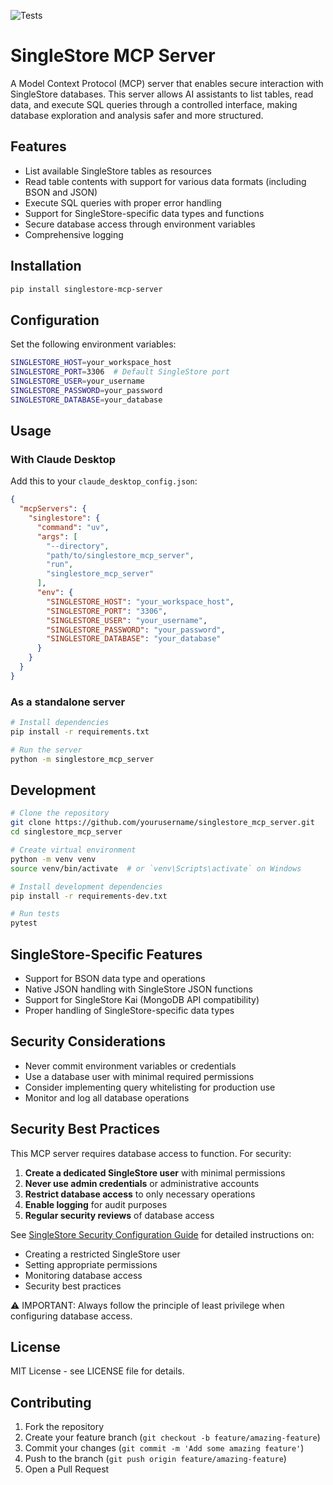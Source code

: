 ![Tests](https://github.com/designcomputer/singlestore_mcp_server/actions/workflows/test.yml/badge.svg)
# SingleStore MCP Server

A Model Context Protocol (MCP) server that enables secure interaction with SingleStore databases. This server allows AI assistants to list tables, read data, and execute SQL queries through a controlled interface, making database exploration and analysis safer and more structured.

## Features

- List available SingleStore tables as resources
- Read table contents with support for various data formats (including BSON and JSON)
- Execute SQL queries with proper error handling
- Support for SingleStore-specific data types and functions
- Secure database access through environment variables
- Comprehensive logging

## Installation

```bash
pip install singlestore-mcp-server
```

## Configuration

Set the following environment variables:

```bash
SINGLESTORE_HOST=your_workspace_host
SINGLESTORE_PORT=3306  # Default SingleStore port
SINGLESTORE_USER=your_username
SINGLESTORE_PASSWORD=your_password
SINGLESTORE_DATABASE=your_database
```

## Usage

### With Claude Desktop

Add this to your `claude_desktop_config.json`:

```json
{
  "mcpServers": {
    "singlestore": {
      "command": "uv",
      "args": [
        "--directory", 
        "path/to/singlestore_mcp_server",
        "run",
        "singlestore_mcp_server"
      ],
      "env": {
        "SINGLESTORE_HOST": "your_workspace_host",
        "SINGLESTORE_PORT": "3306",
        "SINGLESTORE_USER": "your_username",
        "SINGLESTORE_PASSWORD": "your_password",
        "SINGLESTORE_DATABASE": "your_database"
      }
    }
  }
}
```

### As a standalone server

```bash
# Install dependencies
pip install -r requirements.txt

# Run the server
python -m singlestore_mcp_server
```

## Development

```bash
# Clone the repository
git clone https://github.com/yourusername/singlestore_mcp_server.git
cd singlestore_mcp_server

# Create virtual environment
python -m venv venv
source venv/bin/activate  # or `venv\Scripts\activate` on Windows

# Install development dependencies
pip install -r requirements-dev.txt

# Run tests
pytest
```

## SingleStore-Specific Features

- Support for BSON data type and operations
- Native JSON handling with SingleStore JSON functions
- Support for SingleStore Kai (MongoDB API compatibility)
- Proper handling of SingleStore-specific data types

## Security Considerations

- Never commit environment variables or credentials
- Use a database user with minimal required permissions
- Consider implementing query whitelisting for production use
- Monitor and log all database operations

## Security Best Practices

This MCP server requires database access to function. For security:

1. **Create a dedicated SingleStore user** with minimal permissions
2. **Never use admin credentials** or administrative accounts
3. **Restrict database access** to only necessary operations
4. **Enable logging** for audit purposes
5. **Regular security reviews** of database access

See [SingleStore Security Configuration Guide](https://github.com/designcomputer/singlestore_mcp_server/blob/main/SECURITY.md) for detailed instructions on:
- Creating a restricted SingleStore user
- Setting appropriate permissions
- Monitoring database access
- Security best practices

⚠️ IMPORTANT: Always follow the principle of least privilege when configuring database access.

## License

MIT License - see LICENSE file for details.

## Contributing

1. Fork the repository
2. Create your feature branch (`git checkout -b feature/amazing-feature`)
3. Commit your changes (`git commit -m 'Add some amazing feature'`)
4. Push to the branch (`git push origin feature/amazing-feature`)
5. Open a Pull Request

